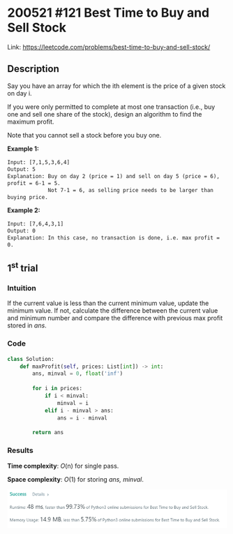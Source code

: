 # 200521 #121 Best Time to Buy and Sell Stock
Link: https://leetcode.com/problems/best-time-to-buy-and-sell-stock/

## Description
Say you have an array for which the ith element is the price of a given stock on day i.

If you were only permitted to complete at most one transaction (i.e., buy one and sell one share of the stock), design an algorithm to find the maximum profit.

Note that you cannot sell a stock before you buy one.

**Example 1:**

    Input: [7,1,5,3,6,4]
    Output: 5
    Explanation: Buy on day 2 (price = 1) and sell on day 5 (price = 6), profit = 6-1 = 5.
                 Not 7-1 = 6, as selling price needs to be larger than buying price.

**Example 2:**

    Input: [7,6,4,3,1]
    Output: 0
    Explanation: In this case, no transaction is done, i.e. max profit = 0.

## 1<sup>st</sup> trial

### Intuition
If the current value is less than the current minimum value, update the minimum value. If not, calculate the difference between the current value and minimum number and compare the difference with previous max profit stored in *ans*.

### Code
```python
class Solution:
    def maxProfit(self, prices: List[int]) -> int:
        ans, minval = 0, float('inf')
        
        for i in prices:
            if i < minval:
                minval = i
            elif i - minval > ans:
                ans = i - minval
        
        return ans
```

### Results
**Time complexity**: *O*(n) for single pass.

**Space complexity**: *O*(1) for storing *ans, minval*.

![1st trial](https://github.com/minyookim/DailyCoding/blob/master/200521%20%23121%20Best%20Time%20to%20Buy%20and%20Sell%20Stock/1st%20trial.png)
